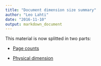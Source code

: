 ```yaml
---
title: "Document dimension size summary"
author: "Leo Lahti"
date: "2016-11-10"
output: markdown_document
---
```


This material is now splitted in two parts:

  * [Page counts](pagecount.md)

  * [Physical dimension](dimension.md)


